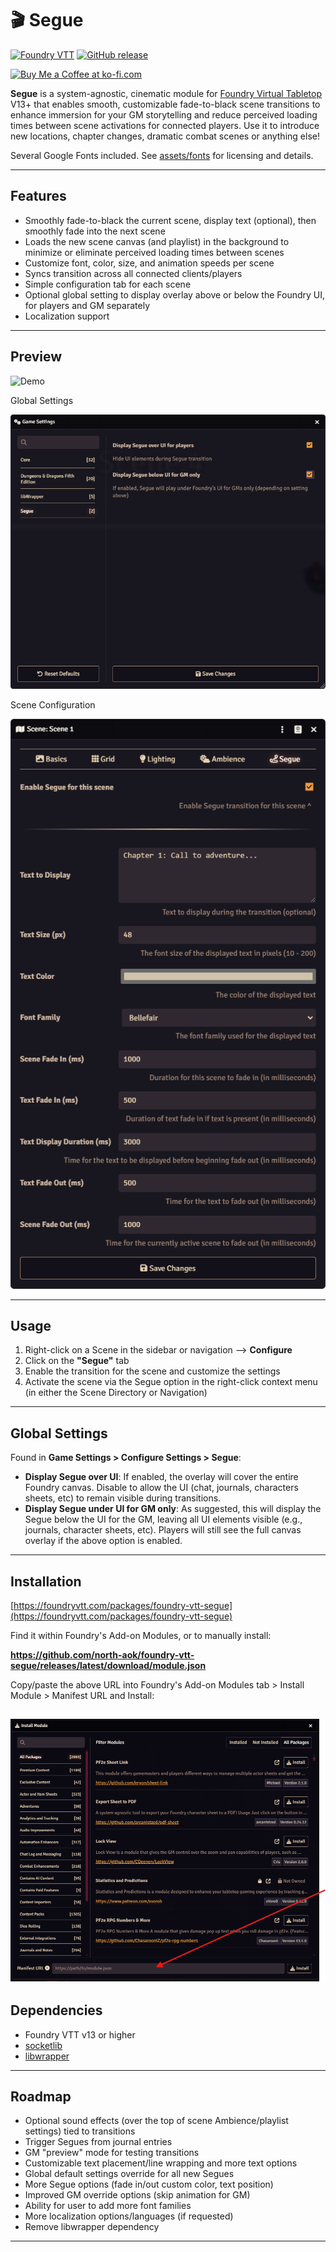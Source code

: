 # 🎬 Segue

[![Foundry VTT](https://img.shields.io/badge/Foundry-v13%2B-orange)](https://foundryvtt.com/)
[![GitHub release](https://img.shields.io/github/v/release/north-aok/foundry-vtt-segue)](https://github.com/north-aok/foundry-vtt-segue/releases)

<a href='https://ko-fi.com/northaok' target='_blank'><img height='36' style='border:0px;height:36px;' src='https://storage.ko-fi.com/cdn/kofi1.png?v=6' border='0' alt='Buy Me a Coffee at ko-fi.com' /></a>

**Segue** is a system-agnostic, cinematic module for [Foundry Virtual Tabletop](https://foundryvtt.com/) V13+ that enables smooth, customizable fade-to-black scene transitions to enhance immersion for your GM storytelling and reduce perceived loading times between scene activations for connected players. Use it to introduce new locations, chapter changes, dramatic combat scenes or anything else!

Several Google Fonts included. See [assets/fonts](assets/fonts/) for licensing and details.

---

## Features

- Smoothly fade-to-black the current scene, display text (optional), then smoothly fade into the next scene
- Loads the new scene canvas (and playlist) in the background to minimize or eliminate perceived loading times between scenes
- Customize font, color, size, and animation speeds per scene
- Syncs transition across all connected clients/players
- Simple configuration tab for each scene
- Optional global setting to display overlay above or below the Foundry UI, for players and GM separately
- Localization support

---

## Preview

![Demo](media/Foundry_Virtual_Tabletop_YZ9xbltvqp.gif)

Global Settings  

![Global Settings](media/Screenshot%202025-06-17%20011240.png)

Scene Configuration

![Scene Configuration](media/Screenshot%202025-06-17%20011305.png)

---

## Usage

1. Right-click on a Scene in the sidebar or navigation --> **Configure**
2. Click on the **"Segue"** tab
3. Enable the transition for the scene and customize the settings
4. Activate the scene via the Segue option in the right-click context menu (in either the Scene Directory or Navigation)  

---

## Global Settings

Found in **Game Settings > Configure Settings > Segue**:
- **Display Segue over UI**: If enabled, the overlay will cover the entire Foundry canvas. Disable to allow the UI (chat, journals, characters sheets, etc) to remain visible during transitions.
- **Display Segue under UI for GM only**: As suggested, this will display the Segue below the UI for the GM, leaving all UI elements visible (e.g., journals, character sheets, etc). Players will still see the full canvas overlay if the above option is enabled. 

---

## Installation

[https://foundryvtt.com/packages/foundry-vtt-segue](https://foundryvtt.com/packages/foundry-vtt-segue)

Find it within Foundry's Add-on Modules, or to manually install:

**https://github.com/north-aok/foundry-vtt-segue/releases/latest/download/module.json**

Copy/paste the above URL into Foundry's Add-on Modules tab > Install Module > Manifest URL and Install:  

![Install via manifest](media/Screenshot%202025-06-18%20114247.png)
---

## Dependencies

- Foundry VTT v13 or higher
- [socketlib](https://foundryvtt.com/packages/socketlib/)
- [libwrapper](https://foundryvtt.com/packages/lib-wrapper/)

---

## Roadmap

- Optional sound effects (over the top of scene Ambience/playlist settings) tied to transitions  
- Trigger Segues from journal entries
- GM "preview" mode for testing transitions  
- Customizable text placement/line wrapping and more text options
- Global default settings override for all new Segues
- More Segue options (fade in/out custom color, text position)  
- Improved GM override options (skip animation for GM)
- Ability for user to add more font families
- More localization options/languages (if requested)
- Remove libwrapper dependency

---
